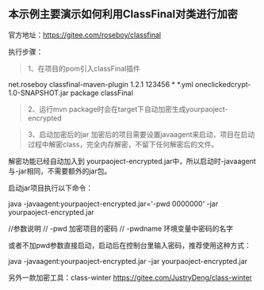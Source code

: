 ## 本示例主要演示如何利用ClassFinal对类进行加密

官方地址：https://gitee.com/roseboy/classfinal

执行步骤：

> 1、在项目的pom引入classFinal插件

<plugin>
    <groupId>net.roseboy</groupId>
    <artifactId>classfinal-maven-plugin</artifactId>
    <version>1.2.1</version>
    <configuration>
        <password>123456</password>               <!--加密密码，如果是#号，则使用无密码模式加密-->
        <packages>*</packages>                              <!--加密的包名(可为空,多个用","分割)-->
        <cfgfiles>*.yml</cfgfiles>                          <!--需要加密的配置文件，一般是classes目录下的yml或properties文件(可为空,多个用","分割)-->
        <libjars>oneclickedcrypt-1.0-SNAPSHOT.jar</libjars> <!--jar/war包lib下要加密jar文件名(可为空,多个用","分割)-->
        <!--<cfgpasspath>/etc/.env</cfgpasspath>-->         <!--密码文件路径，可为空，默认 /etc/.env-->
        <!--<excludes>com.Test</excludes>-->                <!--排除不需要加密的文件-->
        <!--<classpath></classpath>-->                      <!--外部依赖jarlib-->
        <!--<debug>true</debug>-->                          <!--调试模式，打印debug日志-->
    </configuration>
    <executions>
        <execution>
            <phase>package</phase>
            <goals>
                <goal>classFinal</goal>
            </goals>
        </execution>
    </executions>
</plugin>

> 2、运行mvn package时会在target下自动加密生成yourpaoject-encrypted


> 3、启动加密后的jar
   加密后的项目需要设置javaagent来启动，项目在启动过程中解密class，完全内存解密，不留下任何解密后的文件。

   解密功能已经自动加入到 yourpaoject-encrypted.jar中，所以启动时-javaagent与-jar相同，不需要额外的jar包。

   启动jar项目执行以下命令：

   java -javaagent:yourpaoject-encrypted.jar='-pwd 0000000' -jar yourpaoject-encrypted.jar


   //参数说明
   // -pwd      加密项目的密码
   // -pwdname  环境变量中密码的名字


   或者不加pwd参数直接启动，启动后在控制台里输入密码，推荐使用这种方式：

   java -javaagent:yourpaoject-encrypted.jar -jar yourpaoject-encrypted.jar


另外一款加密工具：class-winter https://gitee.com/JustryDeng/class-winter

